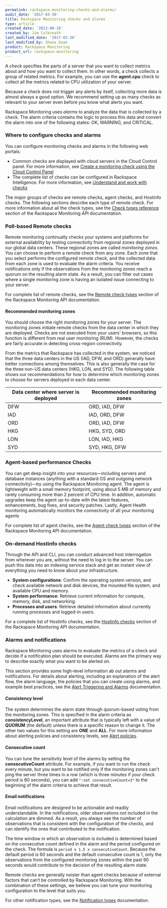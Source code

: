 ```yaml
---
permalink: rackspace-monitoring-checks-and-alarms/
audit_date: '2017-03-30'
title: Rackspace Monitoring checks and alarms
type: article
created_date: '2013-08-16'
created_by: Jim Culbreath
last_modified_date: '2017-03-30'
last_modified_by: Shane Duan
product: Rackspace Monitoring
product_url: rackspace-monitoring
---
```

A *check* specifies the parts of a server that you want to collect metrics about and how you want to collect them. In other words, a check collects a group of related metrics. For example, you can use the **agent.cpu** check to collect all the metrics related to CPU utilization of your server.

Because a check does not trigger any alerts by itself, collecting more data is almost always a good option. We recommend setting up as many checks as relevant to your server even before you know what alerts you want.

Rackspace Monitoring uses *alarms* to analyze the data that is collected by a check. The alarm criteria contains the logic to process this data and convert the alarm into one of the following states: OK, WARNING, and CRITICAL.

### Where to configure checks and alarms

You can configure monitoring checks and alarms in the following web portals:

- Common checks are displayed with cloud servers in the Cloud Control panel.  For more information, see [Create a monitoring check using the Cloud Control Panel](/support/support/how-to/creating-a-monitoring-check-using-the-cloud-control-panel/)
- The complete list of checks can be configured in Rackspace Intelligence. For more information, see [Understand and work with checks](/support/support/how-to/working-with-checks/)

The major groups of checks are remote checks, agent checks, and Hostinfo checks. The following sections describe each type of remote check. For more information about all the check types, see the [Check types reference](https://docs.rackspace.com/docs/rackspace-monitoring/v1/tech-ref-info/check-type-reference/) section of the Rackspace Monitoring API documentation.

### Poll-based Remote checks

Remote monitoring continually checks your systems and platforms for external availability by testing connectivity from regional zones deployed in our global data centers. These regional zones are called *monitoring zones*. You can choose to perform a remote check from any zone. Each zone that you select performs the configured remote check, and the collected data from each zone is used to evaluate the alarm criteria. You receive notifications only if the observations from the monitoring zones reach a quorum on the resulting alarm state. As a result, you can filter out cases where a single monitoring zone is having an isolated issue connecting to your server.

For complete list of remote checks, see the [Remote check types](https://docs.rackspace.com/docs/rackspace-monitoring/v1/tech-ref-info/check-type-reference/#remote-check-type-ref) section of the Rackspace Monitoring API documentation.

#### Recommended monitoring zones

You should choose the right monitoring zones for your server. The monitoring zones initiate remote checks from the data center in which they are deployed. Checks are not executed from your users' browsers, so this function is different from real user monitoring (RUM). However, the checks are fairly accurate in detecting cross-region connectivity.

From the metrics that Rackspace has collected in the system, we noticed that the three data centers in the US (IAD, DFW, and ORD) generally have better connections among themselves. This is also generally the case for the three non-US data centers (HKG, LON, and SYD). The following table shows our recommendations for how to determine which monitoring zones to choose for servers deployed in each data center.

| Data center where server is deployed | Recommended monitoring zones |
| --- | --- |
| DFW | ORD, IAD, DFW |
| IAD | IAD, ORD, DFW |
| ORD | ORD, IAD, DFW |
| HKG | HKG, SYD, ORD |
| LON | LON, IAD, HKG |
| SYD | SYD, HKG, DFW |

### Agent-based performance Checks

You can get deep insight into your resources—including servers and database instances (anything with a standard OS and outgoing network connectivity)—by using the Rackspace Monitoring agent. The agent is lightweight with a small memory footprint, using about 5 MB of memory and rarely consuming more than 2 percent of CPU time. In addition, automatic upgrades keep the agent up-to-date with the latest features, enhancements, bug fixes, and security patches. Lastly, Agent Health monitoring automatically monitors the connectivity of all your monitoring agents

For complete list of agent checks, see the [Agent check types](https://docs.rackspace.com/docs/rackspace-monitoring/v1/tech-ref-info/check-type-reference/#agent-check-types) section of the Rackspace Monitoring API documentation.

### On-demand Hostinfo checks

Through the API and CLI, you can conduct advanced host interrogation from wherever you are, without the need to log in to the server. You can push this data into an indexing service stack and get an instant view of everything you need to know about your infrastructure.

* **System configurations**: Confirm the operating system version, and check available network and disk devices, the mounted file system, and available CPU and memory.
* **System performance**: Retrieve current information for compute, memory, disk, and networking.
* **Processes and users**: Retrieve detailed information about currently running processes and logged-in users.

For a complete list of Hostinfo checks, see the [Hostinfo checks](https://docs.rackspace.com/docs/rackspace-monitoring/v1/tech-ref-info/check-type-reference/#hostinfo-checks) section of the Rackspace Monitoring API documentation.

### Alarms and notifications

Rackspace Monitoring uses alarms to evaluate the metrics of a check and decide if a notification plan should be executed. Alarms are the primary way to describe exactly what you want to be alerted on.

This section provides some high-level information ab out alarms and notifications. For details about alerting, including an explanation of the alert flow, the alarm language, the policies that you can create using alarms, and example best practices, see the [Alert Triggering and Alarms](https://docs.rackspace.com/docs/rackspace-monitoring/v1/tech-ref-info/alert-triggers-and-alarms/) documentation.


#### Consistency level

The system determines the alarm state through quorum-based voting from the monitoring zones. This is specified in the alarm criteria as **consistencyLevel**, an important attribute that is typically left with a value of **QUORUM** (the default) unless there is a specific reason to change it. The other two values for this setting are **ONE** and **ALL**. For more information about alerting policies and consistency levels, see [Alert policies](https://docs.rackspace.com/docs/rackspace-monitoring/v1/tech-ref-info/alert-triggers-and-alarms/#alert-policies).

#### Consecutive count

You can tune the sensitivity level of the alarms by setting the **consecutiveCount** attribute. For example, if you want to run the check every minute, but you want to be notified only if the monitoring zones can't ping the server three times in a row (which is three minutes if your check period is 60 seconds), you can add `":set consecutiveCount=3"` to the beginning of the alarm criteria to achieve that result.

#### Email notifications

Email notifications are designed to be actionable and readily understandable. In the notifications, older observations not included in the calculation are dimmed. As a result, you always see the number of observations that is consistent with the configuration of the checks, and can identify the ones that contributed to the notification.

The time window in which an observation is included is determined based on the consecutive count defined in the alarm and the period configured on the check. The formula is `period x 1.5 x consecutiveCount`. Because the default period is 60 seconds and the default consecutive count is 1, only the observations from the configured monitoring zones within the past 90 seconds would contribute to the decision of the resulting alarm state.

Remote checks are generally noisier than agent checks because of external factors that can’t be controlled by Rackspace Monitoring. With the combination of these settings, we believe you can tune your monitoring configuration to the level that suits you.

For other notification types, see the [Notification types](https://docs.rackspace.com/docs/rackspace-monitoring/v1/api-reference/notification-type-operations/) documentation.
